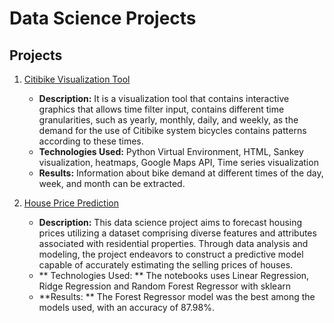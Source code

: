 # Data Science Projects

## Projects
1. [Citibike Visualization Tool](https://github.com/gchipanap/Data-Science-Portfolio/tree/main/CitiBike_VisualizationTool)
   - **Description:** It is a visualization tool that contains interactive graphics that allows time filter input, contains different time granularities, such as yearly, monthly, daily, and weekly, as the demand for the use of Citibike system bicycles contains patterns according to these times.
   - **Technologies Used:** Python Virtual Environment, HTML, Sankey visualization, heatmaps, Google Maps API, Time series visualization
   - **Results:** Information about bike demand at different times of the day, week, and month can be extracted.
  
2. [House Price Prediction](https://github.com/gchipanap/Data-Science-Portfolio/tree/main/House%20Price%20Prediction)
   - **Description:** This data science project aims to forecast housing prices utilizing a dataset comprising diverse features and attributes associated with residential properties. Through data analysis and modeling, the project endeavors to construct a predictive model capable of accurately estimating the selling prices of houses.
   - ** Technologies Used: ** The notebooks uses Linear Regression, Ridge Regression and Random Forest Regressor with sklearn
   - **Results: ** The Forest Regressor model was the best among the models used, with an accuracy of 87.98%.
   
